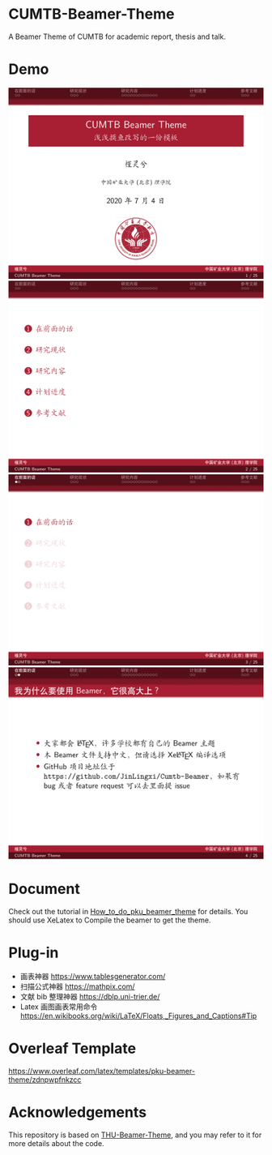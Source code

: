 # CUMTB-Beamer-Theme
 A Beamer Theme of CUMTB for academic report, thesis and talk.
# Demo
<img src="img/demo1.jpg" >
<img src="img/demo2.jpg" >
<img src="img/demo3.jpg" >
<img src="img/demo4.jpg" > 

# Document
 Check out the tutorial in [How_to_do_pku_beamer_theme](How_to_do_pku_beamer_theme.pdf) for details.
 You should use XeLatex to Compile the beamer to get the theme.

# Plug-in
- 画表神器 https://www.tablesgenerator.com/
- 扫描公式神器 https://mathpix.com/
- 文献 bib 整理神器 https://dblp.uni-trier.de/
- Latex 画图画表常用命令 https://en.wikibooks.org/wiki/LaTeX/Floats,_Figures_and_Captions#Tip

# Overleaf Template
https://www.overleaf.com/latex/templates/pku-beamer-theme/zdnpwpfnkzcc

# Acknowledgements
This repository is based on [THU-Beamer-Theme](https://github.com/Trinkle23897/THU-Beamer-Theme), and you may refer to it for more details about the code.
